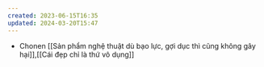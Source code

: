 ```yaml
---
created: 2023-06-15T16:35
updated: 2024-03-20T15:47
---
```

- Chonen [[Sản phẩm nghệ thuật dù bạo lực, gợi dục thì cũng không gây hại]],[[Cái đẹp chỉ là thứ vô dụng]] 